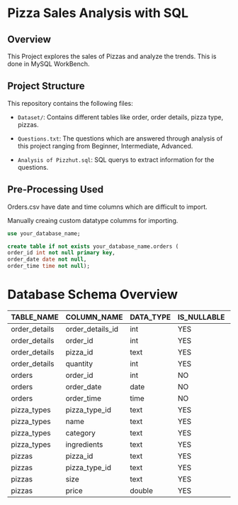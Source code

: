 # Pizza Sales Analysis with SQL

## Overview
This Project explores the sales of Pizzas and analyze the trends. This is done in MySQL WorkBench.

## Project Structure
This repository contains the following files:

- `Dataset/`: Contains different tables like order, order details, pizza type, pizzas.

- `Questions.txt`: The questions which are answered through analysis of this project ranging from Beginner, Intermediate, Advanced.

- `Analysis of Pizzhut.sql`: SQL querys to extract information for the questions.

## Pre-Processing Used
Orders.csv have date and time columns which are difficult to import.

Manually creaing custom datatype columms for importing.

```sql
use your_database_name;

create table if not exists your_database_name.orders (
order_id int not null primary key,
order_date date not null,
order_time time not null);
```
# Database Schema Overview

| TABLE_NAME   | COLUMN_NAME        | DATA_TYPE | IS_NULLABLE | COLUMN_KEY | COLUMN_DEFAULT | EXTRA |
|--------------|--------------------|-----------|-------------|------------|----------------|-------|
| order_details| order_details_id    | int       | YES         |            | NULL           |       |
| order_details| order_id            | int       | YES         |            | NULL           |       |
| order_details| pizza_id            | text      | YES         |            | NULL           |       |
| order_details| quantity            | int       | YES         |            | NULL           |       |
| orders       | order_id            | int       | NO          | PRI        | NULL           |       |
| orders       | order_date          | date      | NO          |            | NULL           |       |
| orders       | order_time          | time      | NO          |            | NULL           |       |
| pizza_types  | pizza_type_id       | text      | YES         |            | NULL           |       |
| pizza_types  | name                | text      | YES         |            | NULL           |       |
| pizza_types  | category            | text      | YES         |            | NULL           |       |
| pizza_types  | ingredients         | text      | YES         |            | NULL           |       |
| pizzas       | pizza_id            | text      | YES         |            | NULL           |       |
| pizzas       | pizza_type_id       | text      | YES         |            | NULL           |       |
| pizzas       | size                | text      | YES         |            | NULL           |       |
| pizzas       | price               | double    | YES         |            | NULL           |       |

